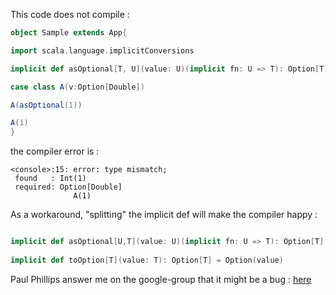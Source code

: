 This code does not compile :
```scala
object Sample extends App{

import scala.language.implicitConversions

implicit def asOptional[T, U](value: U)(implicit fn: U => T): Option[T] = Some(fn(value))		

case class A(v:Option[Double])	

A(asOptional(1))

A(1)
}
```

the compiler error is :
```
<console>:15: error: type mismatch;
 found   : Int(1)
 required: Option[Double]
              A(1)
```

As a workaround, "splitting" the implicit def will make the compiler happy :
```scala

implicit def asOptional[U,T](value: U)(implicit fn: U => T): Option[T] = fn(value)
	
implicit def toOption[T](value: T): Option[T] = Option(value)

```

Paul Phillips answer me on the google-group that it might be a bug : [here](https://groups.google.com/d/msg/scala-language/75KuH2M9iYc/iB-AcvStjRcJ)
